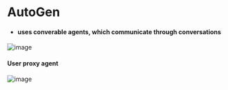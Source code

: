 # AutoGen
- #### uses converable agents, which communicate through conversations

![image](https://github.com/user-attachments/assets/bcdf8445-215c-4f80-b6a0-d82e0d6bbb3a)

#### User proxy agent
![image](https://github.com/user-attachments/assets/4a8ded40-f305-43a6-91c2-63a250bc5dd6)
